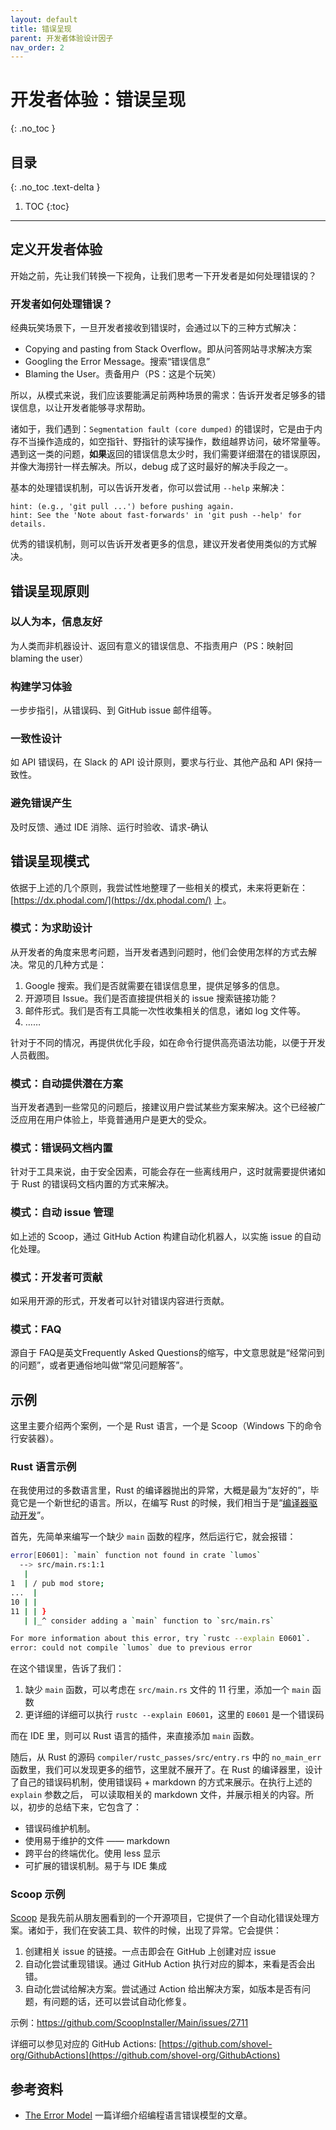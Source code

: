 ```yaml
---
layout: default
title: 错误呈现
parent: 开发者体验设计因子
nav_order: 2
---
```


# 开发者体验：错误呈现
{: .no_toc }

## 目录
{: .no_toc .text-delta }

1. TOC
{:toc}

---

## 定义开发者体验

开始之前，先让我们转换一下视角，让我们思考一下开发者是如何处理错误的？

### 开发者如何处理错误？

经典玩笑场景下，一旦开发者接收到错误时，会通过以下的三种方式解决：

 - Copying and pasting from Stack Overflow。即从问答网站寻求解决方案
 - Googling the Error Message。搜索“错误信息”
 - Blaming the User。责备用户（PS：这是个玩笑）

所以，从模式来说，我们应该要能满足前两种场景的需求：告诉开发者足够多的错误信息，以让开发者能够寻求帮助。

诸如于，我们遇到：`Segmentation fault (core dumped)`  的错误时，它是由于内存不当操作造成的，如空指针、野指针的读写操作，数组越界访问，破坏常量等。遇到这一类的问题，**如果**返回的错误信息太少时，我们需要详细潜在的错误原因，并像大海捞针一样去解决。所以，debug 成了这时最好的解决手段之一。

基本的处理错误机制，可以告诉开发者，你可以尝试用 `--help` 来解决：

```log
hint: (e.g., 'git pull ...') before pushing again.
hint: See the 'Note about fast-forwards' in 'git push --help' for details.
```

优秀的错误机制，则可以告诉开发者更多的信息，建议开发者使用类似的方式解决。

## 错误呈现原则

### 以人为本，信息友好

为人类而非机器设计、返回有意义的错误信息、不指责用户（PS：映射回 blaming the user）

### 构建学习体验

一步步指引，从错误码、到 GitHub issue 邮件组等。

### 一致性设计

如 API 错误码，在 Slack 的 API 设计原则，要求与行业、其他产品和 API 保持一致性。

### 避免错误产生

及时反馈、通过 IDE 消除、运行时验收、请求-确认

## 错误呈现模式

依据于上述的几个原则，我尝试性地整理了一些相关的模式，未来将更新在：[https://dx.phodal.com/](https://dx.phodal.com/) 上。

### 模式：为求助设计

从开发者的角度来思考问题，当开发者遇到问题时，他们会使用怎样的方式去解决。常见的几种方式是：

1. Google 搜索。我们是否就需要在错误信息里，提供足够多的信息。
2. 开源项目 Issue。我们是否直接提供相关的 issue 搜索链接功能？
3. 邮件形式。我们是否有工具能一次性收集相关的信息，诸如 log 文件等。
4. ……

针对于不同的情况，再提供优化手段，如在命令行提供高亮语法功能，以便于开发人员截图。

### 模式：自动提供潜在方案

当开发者遇到一些常见的问题后，接建议用户尝试某些方案来解决。这个已经被广泛应用在用户体验上，毕竟普通用户是更大的受众。

### 模式：错误码文档内置

针对于工具来说，由于安全因素，可能会存在一些离线用户，这时就需要提供诸如于 Rust 的错误码文档内置的方式来解决。

### 模式：自动 issue 管理

如上述的 Scoop，通过 GitHub Action 构建自动化机器人，以实施 issue 的自动化处理。

### 模式：开发者可贡献

如采用开源的形式，开发者可以针对错误内容进行贡献。

### 模式：FAQ

源自于 FAQ是英文Frequently Asked Questions的缩写，中文意思就是“经常问到的问题”，或者更通俗地叫做“常见问题解答”。

## 示例

这里主要介绍两个案例，一个是 Rust 语言，一个是 Scoop（Windows 下的命令行安装器）。

### Rust 语言示例

在我使用过的多数语言里，Rust 的编译器抛出的异常，大概是最为“友好的”，毕竟它是一个新世纪的语言。所以，在编写 Rust 的时候，我们相当于是“[编译器驱动开发](https://www.phodal.com/blog/rust-compile-driven-design/)”。

首先，先简单来编写一个缺少 `main` 函数的程序，然后运行它，就会报错：

```bash
error[E0601]: `main` function not found in crate `lumos`
  --> src/main.rs:1:1
   |
1  | / pub mod store;
...  |
10 | |
11 | | }
   | |_^ consider adding a `main` function to `src/main.rs`

For more information about this error, try `rustc --explain E0601`.
error: could not compile `lumos` due to previous error
```

在这个错误里，告诉了我们：

1. 缺少 `main` 函数，可以考虑在 `src/main.rs` 文件的 11 行里，添加一个 `main` 函数 
2. 更详细的详细可以执行 `rustc --explain E0601`，这里的 `E0601` 是一个错误码

而在 IDE 里，则可以 Rust 语言的插件，来直接添加 `main` 函数。

随后，从 Rust 的源码 `compiler/rustc_passes/src/entry.rs` 中的 `no_main_err` 函数里，我们可以发现更多的细节，这里就不展开了。在 Rust 的编译器里，设计了自己的错误码机制，使用错误码 + markdown 的方式来展示。在执行上述的 `explain` 参数之后， 可以读取相关的 markdown 文件，并展示相关的内容。所以，初步的总结下来，它包含了：

- 错误码维护机制。
- 使用易于维护的文件 —— markdown
- 跨平台的终端优化。使用 less 显示 
- 可扩展的错误机制。易于与 IDE 集成

### Scoop 示例

[Scoop](https://github.com/ScoopInstaller/Main) 是我先前从朋友圈看到的一个开源项目，它提供了一个自动化错误处理方案。诸如于，我们在安装工具、软件的时候，出现了异常。它会提供：

1. 创建相关 issue 的链接。一点击即会在 GitHub 上创建对应 issue
2. 自动化尝试重现错误。通过 GitHub Action 执行对应的脚本，来看是否会出错。
3. 自动化尝试给解决方案。尝试通过 Action 给出解决方案，如版本是否有问题，有问题的话，还可以尝试自动化修复。

示例：https://github.com/ScoopInstaller/Main/issues/2711

详细可以参见对应的 GitHub Actions: [https://github.com/shovel-org/GithubActions](https://github.com/shovel-org/GithubActions)

## 参考资料

- [The Error Model](http://joeduffyblog.com/2016/02/07/the-error-model/) 一篇详细介绍编程语言错误模型的文章。

